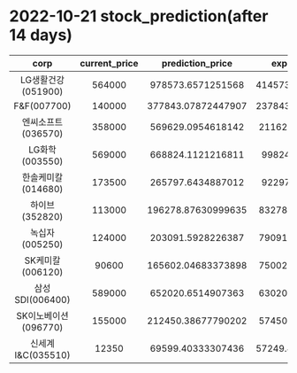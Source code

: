 # 2022-10-21 stock_prediction(after 14 days)

|   corp   |   current_price   |   prediction_price   |   expected_profit   |
|:--------:|:-----------------:|:--------------------:|:-------------------:|
|LG생활건강(051900)|564000|978573.6571251568|414573.65712515684|
|F&F(007700)|140000|377843.07872447907|237843.07872447907|
|엔씨소프트(036570)|358000|569629.0954618142|211629.0954618142|
|LG화학(003550)|569000|668824.1121216811|99824.1121216811|
|한솔케미칼(014680)|173500|265797.6434887012|92297.6434887012|
|하이브(352820)|113000|196278.87630999635|83278.87630999635|
|녹십자(005250)|124000|203091.5928226387|79091.59282263869|
|SK케미칼(006120)|90600|165602.04683373898|75002.04683373898|
|삼성SDI(006400)|589000|652020.6514907363|63020.65149073629|
|SK이노베이션(096770)|155000|212450.38677790202|57450.38677790202|
|신세계 I&C(035510)|12350|69599.40333307436|57249.403333074355|
